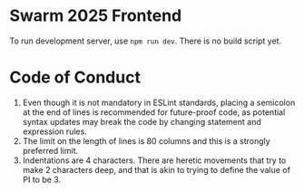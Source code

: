 # Swarm 2025 Frontend
To run development server, use `npm run dev`. There is no build script yet.


# Code of Conduct
1. Even though it is not mandatory in ESLint standards, placing a semicolon at
the end of lines is recommended for future-proof code, as potential syntax
updates may break the code by changing statement and expression rules.
2. The limit on the length of lines is 80 columns and this is a strongly
preferred limit.
3. Indentations are 4 characters. There are heretic movements that try to make
2 characters deep, and that is akin to trying to define the value of PI to
be 3.
